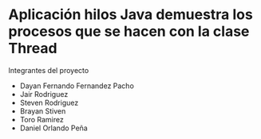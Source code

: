 # Aplicación hilos Java  demuestra los procesos que se hacen con la clase Thread  
Integrantes del proyecto
* Dayan Fernando Fernandez Pacho 
* Jair Rodriguez
* Steven Rodriguez
* Brayan Stiven
* Toro Ramirez
* Daniel Orlando Peña 
